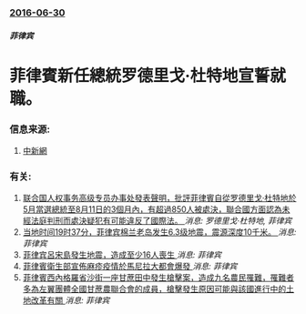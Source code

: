 ### [2016-06-30](/news/2016/06/30/index.md)

##### 菲律宾
# 菲律賓新任總統罗德里戈·杜特地宣誓就職。 




### 信息来源:

1. [中新網](http://www.chinanews.com/gj/2016/06-30/7922808.shtml)

### 有关:

1. [联合国人权事务高级专员办事处發表聲明，批評菲律賓自從罗德里戈·杜特地於5月當選總統至8月11日的3個月內，有超過850人被處決，聯合國方面認為未經法庭判刑而處決疑犯有可能違反了國際法。 ](/news/2016/08/18/联合国人权事务高级专员办事处發表聲明-批評菲律賓自從罗德里戈-杜特地於5月當選總統至8月11日的3個月內-有超過850人.md) _消息: 罗德里戈·杜特地, 菲律宾_
2. [当地时间19时37分，菲律宾棉兰老岛发生6.3级地震，震源深度10千米。 ](/news/2019/10/16/当地时间19时37分-菲律宾棉兰老岛发生63级地震-震源深度10千米.md) _消息: 菲律宾_
3. [菲律宾呂宋島發生地震，造成至少16人喪生 ](/news/2019/04/22/菲律宾呂宋島發生地震-造成至少16人喪生.md) _消息: 菲律宾_
4. [菲律賓衛生部宣佈麻疹疫情於馬尼拉大都會爆發 ](/news/2019/02/6/菲律賓衛生部宣佈麻疹疫情於馬尼拉大都會爆發.md) _消息: 菲律宾_
5. [菲律賓西內格羅省沙街一座甘蔗田中發生槍擊案，造成九名農民罹難，罹難者多為左翼團體全國甘蔗農聯合會的成員，槍擊發生原因可能與該國進行中的土地改革有關 ](/news/2018/10/20/菲律賓西內格羅省沙街一座甘蔗田中發生槍擊案-造成九名農民罹難-罹難者多為左翼團體全國甘蔗農聯合會的成員-槍擊發生原因可能.md) _消息: 菲律宾_
